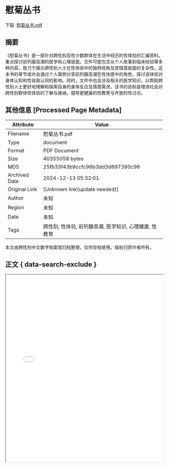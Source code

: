 # 慰菊丛书

<!-- tcd_download_link -->
下载: <a href="../慰菊丛书.pdf" download>慰菊丛书.pdf</a>
<!-- tcd_download_link_end -->

## 摘要

<!-- tcd_abstract -->
《慰菊丛书》是一部针对跨性别及性少数群体在生活中经历的性体验的汇编资料，重点探讨前列腺高潮的医学和心理层面。文件可能包含从个人故事到临床经验等多种内容，致力于揭示跨性别人士在性体验中的独特视角及其情感层面的复杂性。这本书的章节或许会通过个人案例分享前列腺高潮在性快感中的角色，探讨该体验对身体认知和性自我认同的影响。同时，文件中也会涉及相关的医学知识，以帮助跨性别人士更好地理解和探索自身的身体反应及情感需求。该书的目标是增进社会对跨性别群体性体验的了解与接纳，倡导更健康的性教育与开放的性讨论。

<!-- tcd_abstract_end -->

## 其他信息 [Processed Page Metadata]

| Attribute       | Value                                  |
|-----------------|----------------------------------------|
| Filename        | 慰菊丛书.pdf                             |
| Type            | document                                 |
| Format          | PDF Document                               |
| Size            | 40355058 bytes                           |
| MD5             | 25fb33f43b9ccfc96b3dd3d897390c96                                  |
| Archived Date   | 2024-12-13 05:32:01                             |
| Original Link   | [Unknown link(update needed)]                         |
| Author          | 未知                               |
| Region          | 未知                               |
| Date            | 未知                                 |
| Tags            | 跨性别, 性体验, 前列腺高潮, 医学知识, 心理健康, 性教育                                 |

本文由跨性别中文数字档案馆归档整理，仅供存档使用。版权归原作者所有。


## 正文 { data-search-exclude }

<!-- tcd_main_text -->
<iframe src="../慰菊丛书.pdf" width="100%" height="600px">
    <p>无法显示PDF，请下载查看。</p>
</iframe>
<!-- tcd_main_text_end -->


